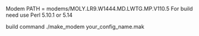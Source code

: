 Modem PATH = modems/MOLY.LR9.W1444.MD.LWTG.MP.V110.5
For build need use Perl 5.10.1 or 5.14

build command 
./make_modem your_config_name.mak
